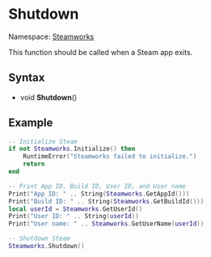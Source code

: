 # Shutdown

Namespace: [Steamworks](Steamworks.md)

This function should be called when a Steam app exits.

## Syntax

- void **Shutdown**()

## Example

```lua
-- Initialize Steam
if not Steamworks.Initialize() then
    RuntimeError("Steamworks failed to initialize.")
    return
end

-- Print App ID, Build ID, User ID, and User name
Print("App ID: " .. String(Steamworks.GetAppId()))
Print("Build ID: " .. String(Steamworks.GetBuildId()))
local userId = Steamworks.GetUserId()
Print("User ID: " .. String(userId))
Print("User name: " .. Steamworks.GetUserName(userId))

-- Shutdown Steam
Steamworks.Shutdown()
```
